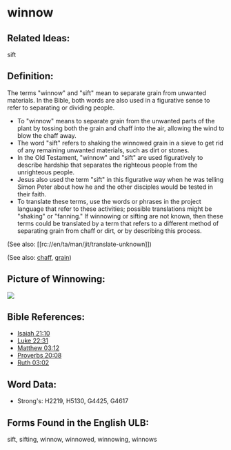 # winnow

## Related Ideas:

sift

## Definition:

The terms "winnow" and "sift" mean to separate grain from unwanted materials. In the Bible, both words are also used in a figurative sense to refer to separating or dividing people.

* To "winnow" means to separate grain from the unwanted parts of the plant by tossing both the grain and chaff into the air, allowing the wind to blow the chaff away.
* The word "sift" refers to shaking the winnowed grain in a sieve to get rid of any remaining unwanted materials, such as dirt or stones.
* In the Old Testament, "winnow" and "sift" are used figuratively to describe hardship that separates the righteous people from the unrighteous people.
* Jesus also used the term "sift" in this figurative way when he was telling Simon Peter about how he and the other disciples would be tested in their faith.
* To translate these terms, use the words or phrases in the project language that refer to these activities; possible translations might be "shaking" or "fanning." If winnowing or sifting are not known, then these terms could be translated by a term that refers to a different method of separating grain from chaff or dirt, or by describing this process.

(See also: [[rc://en/ta/man/jit/translate-unknown]])

(See also: [chaff](../other/chaff.md), [grain](../other/grain.md))

## Picture of Winnowing:

<a href="https://content.bibletranslationtools.org/WycliffeAssociates/en_tw/raw/branch/master/PNGs/w/Winnow.png"><img src="https://content.bibletranslationtools.org/WycliffeAssociates/en_tw/raw/branch/master/PNGs/w/Winnow.png" ></a>

## Bible References:

* [Isaiah 21:10](rc://en/tn/help/isa/21/10)
* [Luke 22:31](rc://en/tn/help/luk/22/31)
* [Matthew 03:12](rc://en/tn/help/mat/03/12)
* [Proverbs 20:08](rc://en/tn/help/pro/20/08)
* [Ruth 03:02](rc://en/tn/help/rut/03/02)

## Word Data:

* Strong's: H2219, H5130, G4425, G4617

## Forms Found in the English ULB:

sift, sifting, winnow, winnowed, winnowing, winnows
